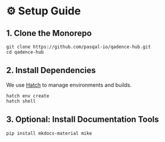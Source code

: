 # ⚙️ Setup Guide

## 1. Clone the Monorepo

    git clone https://github.com/pasqal-io/qadence-hub.git
    cd qadence-hub

## 2. Install Dependencies

We use [Hatch](https://hatch.pypa.io) to manage environments and builds.

    hatch env create
    hatch shell

## 3. Optional: Install Documentation Tools

    pip install mkdocs-material mike

